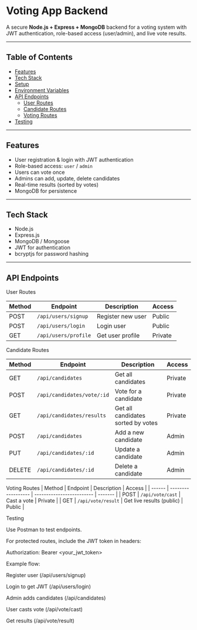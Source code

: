# Voting App Backend

A secure **Node.js + Express + MongoDB** backend for a voting system with JWT authentication, role-based access (user/admin), and live vote results.

---

## **Table of Contents**

- [Features](#features)  
- [Tech Stack](#tech-stack)  
- [Setup](#setup)  
- [Environment Variables](#environment-variables)  
- [API Endpoints](#api-endpoints)  
  - [User Routes](#user-routes)  
  - [Candidate Routes](#candidate-routes)  
  - [Voting Routes](#voting-routes)  
- [Testing](#testing)  

---

## **Features**

- User registration & login with JWT authentication  
- Role-based access: `user` / `admin`  
- Users can vote once  
- Admins can add, update, delete candidates  
- Real-time results (sorted by votes)  
- MongoDB for persistence  

---

## **Tech Stack**

- Node.js  
- Express.js  
- MongoDB / Mongoose  
- JWT for authentication  
- bcryptjs for password hashing  

---

## **API Endpoints**
User Routes

| Method | Endpoint             | Description       | Access  |
| ------ | -------------------- | ----------------- | ------- |
| POST   | `/api/users/signup`  | Register new user | Public  |
| POST   | `/api/users/login`   | Login user        | Public  |
| GET    | `/api/users/profile` | Get user profile  | Private |


Candidate Routes

| Method | Endpoint                   | Description                        | Access  |
| ------ | -------------------------- | ---------------------------------- | ------- |
| GET    | `/api/candidates`          | Get all candidates                 | Private |
| POST   | `/api/candidates/vote/:id` | Vote for a candidate               | Private |
| GET    | `/api/candidates/results`  | Get all candidates sorted by votes | Private |
| POST   | `/api/candidates`          | Add a new candidate                | Admin   |
| PUT    | `/api/candidates/:id`      | Update a candidate                 | Admin   |
| DELETE | `/api/candidates/:id`      | Delete a candidate                 | Admin   |


Voting Routes
| Method | Endpoint           | Description               | Access  |
| ------ | ------------------ | ------------------------- | ------- |
| POST   | `/api/vote/cast`   | Cast a vote               | Private |
| GET    | `/api/vote/result` | Get live results (public) | Public  |


Testing

Use Postman to test endpoints.

For protected routes, include the JWT token in headers:

Authorization: Bearer <your_jwt_token>


Example flow:

Register user (/api/users/signup)

Login to get JWT (/api/users/login)

Admin adds candidates (/api/candidates)

User casts vote (/api/vote/cast)

Get results (/api/vote/result)
